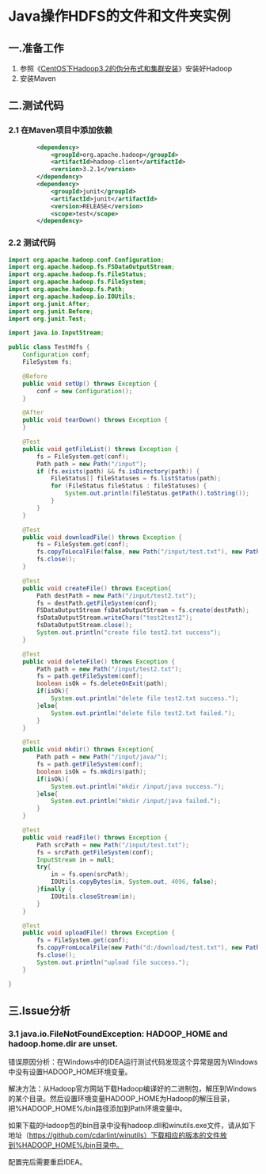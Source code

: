 # Java操作HDFS的文件和文件夹实例

## 一.准备工作

1. 参照《[CentOS下Hadoop3.2的伪分布式和集群安装](https://onirri.github.io/CentOS下Hadoop3.2的伪分布式和集群安装.html)》安装好Hadoop
2. 安装Maven

## 二.测试代码

### 2.1 在Maven项目中添加依赖

```xml
        <dependency>
            <groupId>org.apache.hadoop</groupId>
            <artifactId>hadoop-client</artifactId>
            <version>3.2.1</version>
        </dependency>
        <dependency>
            <groupId>junit</groupId>
            <artifactId>junit</artifactId>
            <version>RELEASE</version>
            <scope>test</scope>
        </dependency>
```

### 2.2 测试代码

```java
import org.apache.hadoop.conf.Configuration;
import org.apache.hadoop.fs.FSDataOutputStream;
import org.apache.hadoop.fs.FileStatus;
import org.apache.hadoop.fs.FileSystem;
import org.apache.hadoop.fs.Path;
import org.apache.hadoop.io.IOUtils;
import org.junit.After;
import org.junit.Before;
import org.junit.Test;

import java.io.InputStream;

public class TestHdfs {
    Configuration conf;
    FileSystem fs;

    @Before
    public void setUp() throws Exception {
        conf = new Configuration();
    }

    @After
    public void tearDown() throws Exception {
    }

    @Test
    public void getFileList() throws Exception {
        fs = FileSystem.get(conf);
        Path path = new Path("/input");
        if (fs.exists(path) && fs.isDirectory(path)) {
            FileStatus[] fileStatuses = fs.listStatus(path);
            for (FileStatus fileStatus : fileStatuses) {
                System.out.println(fileStatus.getPath().toString());
            }
        }
    }

    @Test
    public void downloadFile() throws Exception {
        fs = FileSystem.get(conf);
        fs.copyToLocalFile(false, new Path("/input/test.txt"), new Path("d:/download/"), true);
        fs.close();
    }

    @Test
    public void createFile() throws Exception{
        Path destPath = new Path("/input/test2.txt");
        fs = destPath.getFileSystem(conf);
        FSDataOutputStream fsDataOutputStream = fs.create(destPath);
        fsDataOutputStream.writeChars("test2test2");
        fsDataOutputStream.close();
        System.out.println("create file test2.txt success");
    }

    @Test
    public void deleteFile() throws Exception {
        Path path = new Path("/input/test2.txt");
        fs = path.getFileSystem(conf);
        boolean isOk = fs.deleteOnExit(path);
        if(isOk){
            System.out.println("delete file test2.txt success.");
        }else{
            System.out.println("delete file test2.txt failed.");
        }
    }

    @Test
    public void mkdir() throws Exception{
        Path path = new Path("/input/java/");
        fs = path.getFileSystem(conf);
        boolean isOk = fs.mkdirs(path);
        if(isOk){
            System.out.println("mkdir /input/java success.");
        }else{
            System.out.println("mkdir /input/java failed.");
        }
    }

    @Test
    public void readFile() throws Exception {
        Path srcPath = new Path("/input/test.txt");
        fs = srcPath.getFileSystem(conf);
        InputStream in = null;
        try{
            in = fs.open(srcPath);
            IOUtils.copyBytes(in, System.out, 4096, false);
        }finally {
            IOUtils.closeStream(in);
        }
    }

    @Test
    public void uploadFile() throws Exception {
        fs = FileSystem.get(conf);
        fs.copyFromLocalFile(new Path("d:/download/test.txt"), new Path("/input/test3.txt"));
        fs.close();
        System.out.println("upload file success.");
    }

}
```

## 三.Issue分析

### 3.1 java.io.FileNotFoundException: HADOOP_HOME and hadoop.home.dir are unset.

错误原因分析：在Windows中的IDEA运行测试代码发现这个异常是因为Windows中没有设置HADOOP_HOME环境变量。

解决方法：从Hadoop官方网站下载Hadoop编译好的二进制包，解压到Windows的某个目录。然后设置环境变量HADOOP_HOME为Hadoop的解压目录，把%HADOOP_HOME%/bin路径添加到Path环境变量中。

如果下载的Hadoop包的bin目录中没有hadoop.dll和winutils.exe文件，请从如下地址（https://github.com/cdarlint/winutils）下载相应的版本的文件放到%HADOOP_HOME%/bin目录中。

配置完后需要重启IDEA。

